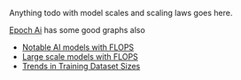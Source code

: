Anything todo with model scales and scaling laws goes here.

[Epoch Ai](https://epochai.org/) has some good graphs also
- [Notable AI models with FLOPS](https://epochai.org/data/notable-ai-models)
- [Large scale models with FLOPS](https://epochai.org/data/large-scale-ai-models)
- [Trends in Training Dataset Sizes](https://epochai.org/blog/trends-in-training-dataset-sizes)
